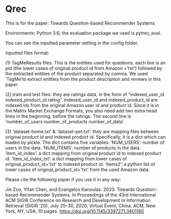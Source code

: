 # Qrec
This is for the paper: Towards Question-based Recommender Systems

Environments: Python 3.6; the evaluation package we used is pytrec_eval.

You can see the inputted parameter setting in the config folder.

Inputted files format:

(1) TagMeResults files: This is the entities used for questions. each line is an pid (the lower cases of original product id from Amazon +'txt') followed by the extracted entities of the product separated by comma. We used ‘TagMe’to extract entities from the product description and reviews in this paper. 

(2) train and test files: they are ratings data, in the form of “indexed_user_id indexed_product_id rating”. indexed_user_id and indexed_product_id are indexed ids from the original Amazon user id and product id. Since it is in the Matrix Market Exchange Formats, you also need add two extra head lines in the beginning, before the ratings. The second line is ’number_of_users number_of_products number_of_data’.

(3) 'dataset-home.txt’ & 'dataset-pet.txt’: they are mapping files between original product id and indexed product id. Specifically, it is a dict which can loaded by pickle. The dict contains five variables: ‘NUM_USERS’: number of users in the data. ‘NUM_ITEMS’: number of products in the data. ‘item_id_index’: a dict mapping from original product id to indexed product id. ‘item_id_index_txt’: a dict mapping from lower cases of original_product_id+'txt' to indexed product id. ‘items2’: a python list of lower cases of original_product_id+'txt' from the used Amazon data. 

Please cite the following paper if you use it in any way:

Jie Zou, Yifan Chen, and Evangelos Kanoulas. 2020. Towards Question-based Recommender Systems. In Proceedings of the 43rd International ACM SIGIR Conference on Research and Development in Information Retrieval (SIGIR ’20), July 25–30, 2020, Virtual Event, China. ACM, New York, NY, USA, 10 pages. https://doi.org/10.1145/3397271.3401180

